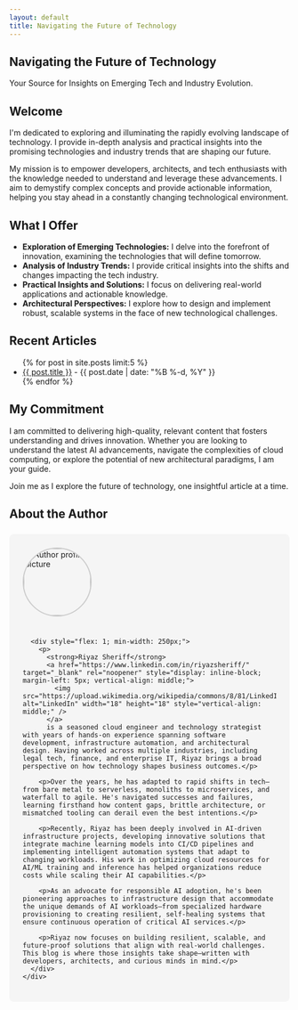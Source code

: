 ```yaml
---
layout: default
title: Navigating the Future of Technology
---
```


<article>
  <h1>Navigating the Future of Technology</h1>

  <p>Your Source for Insights on Emerging Tech and Industry Evolution.</p>

  <h2>Welcome</h2>

  <p>I'm dedicated to exploring and illuminating the rapidly evolving landscape of technology. I provide in-depth analysis and practical insights into the promising technologies and industry trends that are shaping our future.</p>

  <p>My mission is to empower developers, architects, and tech enthusiasts with the knowledge needed to understand and leverage these advancements. I aim to demystify complex concepts and provide actionable information, helping you stay ahead in a constantly changing technological environment.</p>

  <h2>What I Offer</h2>

  <ul>
    <li><strong>Exploration of Emerging Technologies:</strong> I delve into the forefront of innovation, examining the technologies that will define tomorrow.</li>
    <li><strong>Analysis of Industry Trends:</strong> I provide critical insights into the shifts and changes impacting the tech industry.</li>
    <li><strong>Practical Insights and Solutions:</strong> I focus on delivering real-world applications and actionable knowledge.</li>
    <li><strong>Architectural Perspectives:</strong> I explore how to design and implement robust, scalable systems in the face of new technological challenges.</li>
  </ul>

  <h2>Recent Articles</h2>

  <ul>
  {% for post in site.posts limit:5 %}
    <li><a href="{{ post.url | relative_url }}">{{ post.title }}</a> - {{ post.date | date: "%B %-d, %Y" }}</li>
  {% endfor %}
  </ul>

  <h2>My Commitment</h2>

  <p>I am committed to delivering high-quality, relevant content that fosters understanding and drives innovation. Whether you are looking to understand the latest AI advancements, navigate the complexities of cloud computing, or explore the potential of new architectural paradigms, I am your guide.</p>

  <p>Join me as I explore the future of technology, one insightful article at a time.</p>

  <h2>About the Author</h2>

  <div style="background-color: #f5f5f5; border-radius: 8px; padding: 1.5rem; margin: 1.5rem 0;">
    <div style="display: flex; align-items: flex-start; gap: 1.5rem; flex-wrap: wrap;">
      <img src="{{ '/assets/images/profile.jpg' | relative_url }}" alt="Author profile picture" style="width: 120px; height: 120px; border-radius: 50%; object-fit: cover; border: 2px solid #ccc;" />

      <div style="flex: 1; min-width: 250px;">
        <p>
          <strong>Riyaz Sheriff</strong> 
          <a href="https://www.linkedin.com/in/riyazsheriff/" target="_blank" rel="noopener" style="display: inline-block; margin-left: 5px; vertical-align: middle;">
            <img src="https://upload.wikimedia.org/wikipedia/commons/8/81/LinkedIn_icon.svg" alt="LinkedIn" width="18" height="18" style="vertical-align: middle;" />
          </a>
          is a seasoned cloud engineer and technology strategist with years of hands-on experience spanning software development, infrastructure automation, and architectural design. Having worked across multiple industries, including legal tech, finance, and enterprise IT, Riyaz brings a broad perspective on how technology shapes business outcomes.</p>

        <p>Over the years, he has adapted to rapid shifts in tech—from bare metal to serverless, monoliths to microservices, and waterfall to agile. He's navigated successes and failures, learning firsthand how content gaps, brittle architecture, or mismatched tooling can derail even the best intentions.</p>

        <p>Recently, Riyaz has been deeply involved in AI-driven infrastructure projects, developing innovative solutions that integrate machine learning models into CI/CD pipelines and implementing intelligent automation systems that adapt to changing workloads. His work in optimizing cloud resources for AI/ML training and inference has helped organizations reduce costs while scaling their AI capabilities.</p>

        <p>As an advocate for responsible AI adoption, he's been pioneering approaches to infrastructure design that accommodate the unique demands of AI workloads—from specialized hardware provisioning to creating resilient, self-healing systems that ensure continuous operation of critical AI services.</p>

        <p>Riyaz now focuses on building resilient, scalable, and future-proof solutions that align with real-world challenges. This blog is where those insights take shape—written with developers, architects, and curious minds in mind.</p>
      </div>
    </div>
  </div>
</article>
